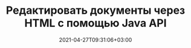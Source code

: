 ---
############################# Static ############################
layout: "product"
date: 2021-04-27T09:31:06+03:00
draft: false

product: "Editor"
product_tag: "editor"
platform: "Java"
platform_tag: "java"

############################# Head ############################
head_title: "API редактора документов Java | Редактировать текстовые файлы Word Web XML с помощью HTML"
head_description: "API редактора документов для Java. Загрузить Microsoft Word, XML, веб и amp; текстовые файлы в HTML и конвертировать обратно в исходный формат после обработки."

############################# Header ############################
title: "Редактировать документы через HTML с помощью Java API"
description: "Интегрируйте Java-приложения с HTML-редактором, чтобы управлять документами и преобразовывать их обратно в исходный формат.."
button:
    enable: true

############################# SubMenu ############################
submenu:
    enable: true
    
    left:
        img_alt: "GroupDocs.Editor for Java"
        image: "/border/groupdocs-editor-java.svg"
        product: "GroupDocs.Editor"
        platform: "Java"

    middle:
        button:
            # button loop
            - link: "#overview"
              text: "Обзор"

            # button loop
            - link: "#features"
              text: "Функции"

            # button loop
            - link: "#support"
              text: "Support"

            # button loop
            - link: "https://products.groupdocs.app/editor"
              text: "Live Demo"

            # button loop
            - link: "https://purchase.groupdocs.com/pricing/editor/java"
              text: "Pricing"

    right:
        link_download: "https://downloads.groupdocs.com/editor"
        link_learn: "https://docs.groupdocs.com/editor/java/"
        link_buy: "https://purchase.groupdocs.com"

############################# Обзор ############################
overview:
    enable: true
    content: |
      GroupDocs.Editor for Java API позволяет редактировать документы в формате HTML. API поддерживает несколько форматов документов и может быть интегрирован с любым внешним, открытым или платным HTML-редактором. API редактора загрузит документы, преобразует их в HTML, предоставит HTML во внешний пользовательский интерфейс, а затем сохранит HTML в исходный документ после обработки. Его также можно использовать для создания различных электронных таблиц Microsoft Word, Excel, файлов PowerPoint, форматов OpenDocument, документов XML и TXT.
    tabs:
      enable: true     
      
      ## TAB ONE ##
      tab_one:
        description: |
          Ниже приводится обзор GroupDocs.Editor для Java:

        left:
          enable: true
          icon: "fab fa-html5"
          title: "Управление с помощью HTML"
          content: |
            * Загрузить поддерживаемый документ
            * Редактировать контент с помощью HTML
            * Редактировать связанные стили
            * Преобразовать в исходный формат
      
      ## TAB TWO ##
      tab_two:
        description: |
          GroupDocs.Editor для Java поддерживает следующие [форматы файлов](https://docs.groupdocs.com/editor/java/supported-document-formats/) - (поддержка формата файлов PDF будет реализована в будущих версиях.)

        left:
          enable: true
          table:
            # table loop
            - title: "Microsoft Office"
              content: |
                * **Microsoft Word**: DOC, DOCX, DOCM, DOT, DOTM, DOTX, FlatOPC, WordML, RTF
                * **Microsoft Excel**: XLS, XLSX, XLSM, XLT, XLTX, XLTM, XLSB, XLAM, CSV, TSV, SXC, SpreadsheetML, DIF, DSV
                * **Microsoft PowerPoint**: PPT, PPTX, PPTM, PPS, PPSX, PPSM, POT, POTX, POTM

        right:
          enable: true
          table:
            # table loop
            - title: "Изображения, графики и диаграммы"
              content: |
                * **Форматы OpenDocument**: ODT, OTT, ODS, FODS, ODP, OTP
                * **Текст**: TXT
                * **Интернет**: HTML, MHTML
                * **Другое**: MOBI, XML

      ## TAB THREE ##
      tab_three:
        description: |
          GroupDocs.Editor for Java поддерживает следующие Операционные системы, Frameworks & Менеджер пакетовs:
        
        left:
          enable: true
          table:
            # table loop
            - icon: "fab fa-windows"
              title: "Операционные системы"
              content: |
                * Рабочий стол Microsoft Windows
                * Сервер Microsoft Windows
                * линукс
                * MacOS

            # table loop
            - icon: "fas fa-code"
              title: "Поддерживаемые платформы"
              content: |
                * Java 7 (1.7) и выше

        right:
          enable: true
          table:
            # table loop
            - icon: "fas fa-cogs"
              title: "Среды разработки"
              content: |
                * NetBeans
                * IntelliJ ИДЕЯ
                * Затмение
            # table loop
            - icon: "fas fa-tools"
              title: "Инструмент автоматизации сборки"
              content: |
                * Мавен

############################# Функции ############################
features:
    enable: true
    title: "Возможности GroupDocs.Editor для Java"

    feature:
      # feature loop
      - icon: "fas fa-copy"
        content: "Простая интеграция с HTML-редактором"

      # feature loop
      - icon: "fas fa-eye"
        content: "Преобразование документа в HTML DOM"

      # feature loop
      - icon: "fas fa-bolt"
        content: "Извлечение содержимого HTML через поток"
      
      # feature loop
      - icon: "fas fa-file-powerpoint"
        content: "Загружайте, редактируйте и сохраняйте форматы файлов Word, Excel и PowerPoint"

      # feature loop
      - icon: "fas fa-code"
        content: "Извлекать HTML вместе со встроенными элементами"

      # feature loop
      - icon: "fas fa-cloud"
        content: "Импорт, просмотр и редактирование XML-документов"

      # feature loop
      - icon: "fas fa-remove-format"
        content: "Обход HTML-контента и сохранение встроенных ресурсов"

      # feature loop
      - icon: "fas fa-comment-slash"
        content: "Просмотр, редактирование и сохранение текстовых документов в постраничном режиме"

      # feature loop
      - icon: "fas fa-location-arrow"
        content: "Получить содержимое тега HTML из файла"

      # feature loop
      - icon: "fas fa-border-all"
        content: "Извлечь содержимое CSS из файла HTML"

      # feature loop
      - icon: "fas fa-wrench"
        content: "Используйте строковое содержимое для получения HTML DOM и преобразования в файл"

      # feature loop
      - icon: "fas fa-columns"
        content: "Преобразование HTML DOM со встроенными элементами"

      # feature loop
      - icon: "fas fa-file-word"
        content: "Преобразование файлов нескольких форматов в HTML для редактирования"

      # feature loop
      - icon: "fas fa-envelope"
        content: "Получить метаинформацию входных документов без редактирования"

      # feature loop
      - icon: "fas fa-print"
        content: "Сохранение отредактированных документов в формате обычного текстового файла"

      # feature loop
      - icon: "fas fa-file-archive"
        content: "Точность преобразования"

      # feature loop
      - icon: "fas fa-lock"
        content: "Применить пароль к выходному документу"

      # feature loop
      - icon: "fas fa-file-code"
        content: "База данных (DB) Agnostic"
      
      # feature loop
      - icon: "fas fa-fill-drip"
        content: "Пользовательский интерфейс (UI) Независимый"

      # feature loop
      - icon: "fas fa-file-excel"
        content: "Поддерживает дозированное лицензирование"

    больше_функций:
      # more_feature_loop
      - title: "Точное преобразование в HTML DOM и из него"
        content: |
          Использование GroupDocs.Editor для Java позволяет создавать приложения на Java, которые загружают документ поддерживаемого формата файла для преобразования его в объектную модель документа HTML (DOM) вместе со связанными с ним элементами, например, CSS. Кроме того, наш Java API редактора позволяет редактировать HTML в любом из популярных редакторов HTML. После внесения необходимых изменений GroupDocs.Editor for Java поможет вам преобразовать полученный HTML-код обратно в исходный формат файла.
          
          ```java
          // Получить поток документов
          InputStream inputStream = new FileInputStream(CommonUtilities.getStoragePath("Content.HTML"));
          InputHtmlDocument htmlDoc = EditorHandler.toHtml(inputStream);
          // Получить содержимое HTML-документа
          String cssContent = htmlDoc.getEmbeddedHtml();
          System.out.println(cssContent);
          ```
      # more_feature_loop
      - title: "Загрузка и выборка ассоциированных элементов"
        content: "GroupDocs.Editor for Java API позволяет извлекать связанные элементы из документов поддерживаемых форматов, таких как изображения, CSS, шрифты и многое другое. Затем вы можете загрузить эти извлеченные связанные элементы, просмотреть их и сохранить отдельно от окончательного HTML-файла и получить хорошо управляемый вывод."

############################# Support ############################
support:
    enable: true

############################# Solutions ############################
solutions:
    enable: true
    title: "GroupDocs.Editor предлагает API просмотра документов для других популярных сред разработки."

    solution:
        # solution loop
        - img_alt: "GroupDocs.Editor for .NET"
          image: "/border/groupdocs-editor-net.svg"
          product: "GroupDocs.Editor"
          platform: ".NET"
          link: "/editor/net/"

############################# Back to top ###############################
back_to_top:
  enable: true
---